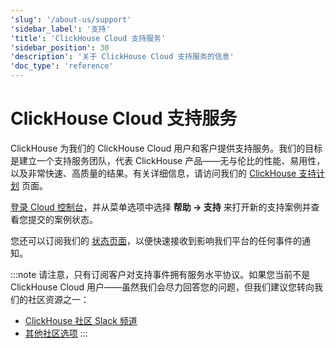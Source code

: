 ```yaml
---
'slug': '/about-us/support'
'sidebar_label': '支持'
'title': 'ClickHouse Cloud 支持服务'
'sidebar_position': 30
'description': '关于 ClickHouse Cloud 支持服务的信息'
'doc_type': 'reference'
---
```



# ClickHouse Cloud 支持服务

ClickHouse 为我们的 ClickHouse Cloud 用户和客户提供支持服务。我们的目标是建立一个支持服务团队，代表 ClickHouse 产品——无与伦比的性能、易用性，以及非常快速、高质量的结果。有关详细信息，请访问我们的 [ClickHouse 支持计划](https://clickhouse.com/support/program/) 页面。

[登录 Cloud 控制台](https://console.clickhouse.cloud/support)，并从菜单选项中选择 **帮助 -> 支持** 来打开新的支持案例并查看您提交的案例状态。

您还可以订阅我们的 [状态页面](https://status.clickhouse.com)，以便快速接收到影响我们平台的任何事件的通知。

:::note
请注意，只有订阅客户对支持事件拥有服务水平协议。如果您当前不是 ClickHouse Cloud 用户——虽然我们会尽力回答您的问题，但我们建议您转向我们的社区资源之一：

- [ClickHouse 社区 Slack 频道](https://clickhouse.com/slack)
- [其他社区选项](https://github.com/ClickHouse/ClickHouse/blob/master/README.md#useful-links)
:::

